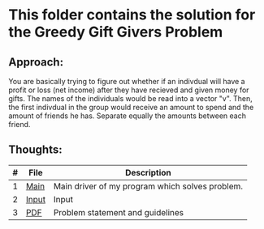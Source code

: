 # This folder contains the solution for the Greedy Gift Givers Problem
## Approach:
You are basically trying to figure out whether if an indivdual will have a profit or loss (net income) after they have recieved and given money for gifts.
The names of the individuals would be read into a vector "v". Then, the first indivdual in the group would receive an amount to spend and the amount of friends 
he has. Separate equally the amounts between each friend. 

## Thoughts:



|   #   | File |  Description |
| :---: | ----------- | ---------------------- |
|  1 | [Main]() | Main driver of my program which solves problem. |
|  2 | [Input]( ) | Input |
|  3 | [PDF]( ) | Problem statement and guidelines  |
